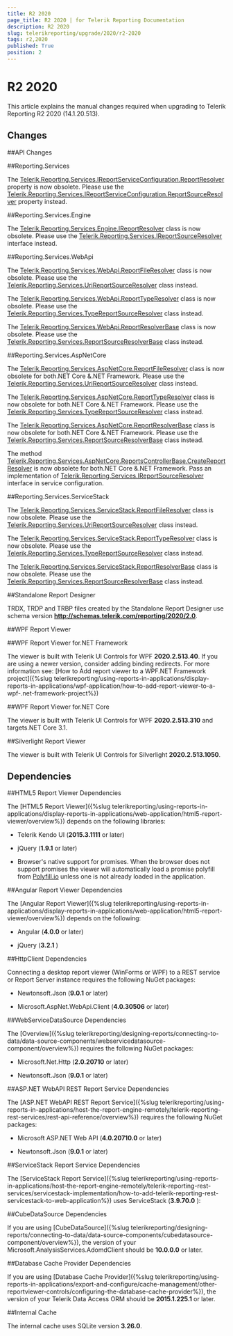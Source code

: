 ```yaml
---
title: R2 2020
page_title: R2 2020 | for Telerik Reporting Documentation
description: R2 2020
slug: telerikreporting/upgrade/2020/r2-2020
tags: r2,2020
published: True
position: 2
---
```


# R2 2020



This article explains the manual changes required when upgrading to Telerik Reporting R2 2020 (14.1.20.513).

## Changes

##API Changes

##Reporting.Services

The  [Telerik.Reporting.Services.IReportServiceConfiguration.ReportResolver](/reporting/api/Telerik.Reporting.Services.IReportServiceConfiguration#Telerik_Reporting_Services_IReportServiceConfiguration_ReportResolver)  property is now obsolete. Please use the  [Telerik.Reporting.Services.IReportServiceConfiguration.ReportSourceResolver](/reporting/api/Telerik.Reporting.Services.IReportServiceConfiguration#Telerik_Reporting_Services_IReportServiceConfiguration_ReportSourceResolver)  property instead.                   

##Reporting.Services.Engine

The  [Telerik.Reporting.Services.Engine.IReportResolver](/reporting/api/Telerik.Reporting.Services.Engine.IReportResolver)  class is now obsolete. Please use the  [Telerik.Reporting.Services.IReportSourceResolver](/reporting/api/Telerik.Reporting.Services.IReportSourceResolver)  interface instead.                   

##Reporting.Services.WebApi

The  [Telerik.Reporting.Services.WebApi.ReportFileResolver](/reporting/api/Telerik.Reporting.Services.WebApi.ReportFileResolver)  class is now obsolete. Please use the  [Telerik.Reporting.Services.UriReportSourceResolver](/reporting/api/Telerik.Reporting.Services.UriReportSourceResolver)  class instead.                   

The  [Telerik.Reporting.Services.WebApi.ReportTypeResolver](/reporting/api/Telerik.Reporting.Services.WebApi.ReportTypeResolver)  class is now obsolete. Please use the  [Telerik.Reporting.Services.TypeReportSourceResolver](/reporting/api/Telerik.Reporting.Services.TypeReportSourceResolver)  class instead.                   

The  [Telerik.Reporting.Services.WebApi.ReportResolverBase](/reporting/api/Telerik.Reporting.Services.WebApi.ReportResolverBase)  class is now obsolete. Please use the  [Telerik.Reporting.Services.ReportSourceResolverBase](/reporting/api/Telerik.Reporting.Services.ReportSourceResolverBase)  class instead.                   

##Reporting.Services.AspNetCore

The  [Telerik.Reporting.Services.AspNetCore.ReportFileResolver](/reporting/api/Telerik.Reporting.Services.AspNetCore.ReportFileResolver)  class is now obsolete for both.NET Core &.NET Framework. Please use the  [Telerik.Reporting.Services.UriReportSourceResolver](/reporting/api/Telerik.Reporting.Services.UriReportSourceResolver)  class instead.                   

The  [Telerik.Reporting.Services.AspNetCore.ReportTypeResolver](/reporting/api/Telerik.Reporting.Services.AspNetCore.ReportTypeResolver)  class is now obsolete for both.NET Core &.NET Framework. Please use the  [Telerik.Reporting.Services.TypeReportSourceResolver](/reporting/api/Telerik.Reporting.Services.TypeReportSourceResolver)  class instead.                   

The  [Telerik.Reporting.Services.AspNetCore.ReportResolverBase](/reporting/api/Telerik.Reporting.Services.AspNetCore.ReportResolverBase)  class is now obsolete for both.NET Core &.NET Framework. Please use the  [Telerik.Reporting.Services.ReportSourceResolverBase](/reporting/api/Telerik.Reporting.Services.ReportSourceResolverBase)  class instead.                   

The method  [Telerik.Reporting.Services.AspNetCore.ReportsControllerBase.CreateReportResolver](/reporting/api/Telerik.Reporting.Services.AspNetCore.ReportsControllerBase#Telerik_Reporting_Services_AspNetCore_ReportsControllerBase_CreateReportResolver)  is now obsolete for both.NET Core &.NET Framework. Pass an implementation of  [Telerik.Reporting.Services.IReportSourceResolver](/reporting/api/Telerik.Reporting.Services.IReportSourceResolver)  interface in service configuration.                   

##Reporting.Services.ServiceStack

The  [Telerik.Reporting.Services.ServiceStack.ReportFileResolver](/reporting/api/Telerik.Reporting.Services.ServiceStack.ReportFileResolver)  class is now obsolete. Please use the  [Telerik.Reporting.Services.UriReportSourceResolver](/reporting/api/Telerik.Reporting.Services.UriReportSourceResolver)  class instead.                   

The  [Telerik.Reporting.Services.ServiceStack.ReportTypeResolver](/reporting/api/Telerik.Reporting.Services.ServiceStack.ReportTypeResolver)  class is now obsolete. Please use the  [Telerik.Reporting.Services.TypeReportSourceResolver](/reporting/api/Telerik.Reporting.Services.TypeReportSourceResolver)  class instead.                   

The  [Telerik.Reporting.Services.ServiceStack.ReportResolverBase](/reporting/api/Telerik.Reporting.Services.ServiceStack.ReportResolverBase)  class is now obsolete. Please use the  [Telerik.Reporting.Services.ReportSourceResolverBase](/reporting/api/Telerik.Reporting.Services.ReportSourceResolverBase)  class instead.                   

##Standalone Report Designer

TRDX, TRDP and TRBP files created by the Standalone Report Designer use schema version                 __http://schemas.telerik.com/reporting/2020/2.0__.               

##WPF Report Viewer

##WPF Report Viewer for.NET Framework

The viewer is built with Telerik UI Controls for WPF __2020.2.513.40__.                     If you are using a newer version, consider adding binding redirects. For more information see:                     [How to Add report viewer to a WPF.NET Framework project]({%slug telerikreporting/using-reports-in-applications/display-reports-in-applications/wpf-application/how-to-add-report-viewer-to-a-wpf-.net-framework-project%})

##WPF Report Viewer for.NET Core

The viewer is built with Telerik UI Controls for WPF __2020.2.513.310__  and targets.NET Core 3.1.                   

##Silverlight Report Viewer

The viewer is built with Telerik UI Controls for Silverlight __2020.2.513.1050__.               

## Dependencies

##HTML5 Report Viewer Dependencies

The [HTML5 Report Viewer]({%slug telerikreporting/using-reports-in-applications/display-reports-in-applications/web-application/html5-report-viewer/overview%}) depends on the following libraries:               

* Telerik Kendo UI (__2015.3.1111__  or later)                   

* jQuery (__1.9.1__  or later)                   

* Browser's native support for promises. When the browser does not support promises                     the viewer will automatically load a promise polyfill from  [Polyfill.io](https://polyfill.io)  unless one is not already loaded in the application.                   

##Angular Report Viewer Dependencies

The [Angular Report Viewer]({%slug telerikreporting/using-reports-in-applications/display-reports-in-applications/web-application/html5-report-viewer/overview%}) depends on the following:               

* Angular (__4.0.0__  or later)                   

* jQuery (__3.2.1__ )                   

##HttpClient Dependencies

Connecting a desktop report viewer (WinForms or WPF) to a REST service or Report Server instance requires the following NuGet packages:               

* Newtonsoft.Json (__9.0.1__  or later)                   

* Microsoft.AspNet.WebApi.Client (__4.0.30506__  or later)                   

##WebServiceDataSource Dependencies

The [Overview]({%slug telerikreporting/designing-reports/connecting-to-data/data-source-components/webservicedatasource-component/overview%}) requires the following NuGet packages:               

* Microsoft.Net.Http (__2.0.20710__  or later)                   

* Newtonsoft.Json (__9.0.1__  or later)                   

##ASP.NET WebAPI REST Report Service Dependencies

The [ASP.NET WebAPI REST Report Service]({%slug telerikreporting/using-reports-in-applications/host-the-report-engine-remotely/telerik-reporting-rest-services/rest-api-reference/overview%}) requires the following NuGet packages:               

* Microsoft ASP.NET Web API (__4.0.20710.0__  or later)                   

* Newtonsoft.Json (__9.0.1__  or later)                   

##ServiceStack Report Service Dependencies

The [ServiceStack Report Service]({%slug telerikreporting/using-reports-in-applications/host-the-report-engine-remotely/telerik-reporting-rest-services/servicestack-implementation/how-to-add-telerik-reporting-rest-servicestack-to-web-application%}) uses                 ServiceStack (__3.9.70.0__ ):               

##CubeDataSource Dependencies

If you are using [CubeDataSource]({%slug telerikreporting/designing-reports/connecting-to-data/data-source-components/cubedatasource-component/overview%}), the version of your                 Microsoft.AnalysisServices.AdomdClient should be __10.0.0.0__  or later.               

##Database Cache Provider Dependencies

If you are using [Database Cache Provider]({%slug telerikreporting/using-reports-in-applications/export-and-configure/cache-management/other-reportviewer-controls/configuring-the-database-cache-provider%}), the version of your                 Telerik Data Access ORM should be __2015.1.225.1__  or later.               

##Internal Cache

The internal cache uses SQLite version __3.26.0__.


